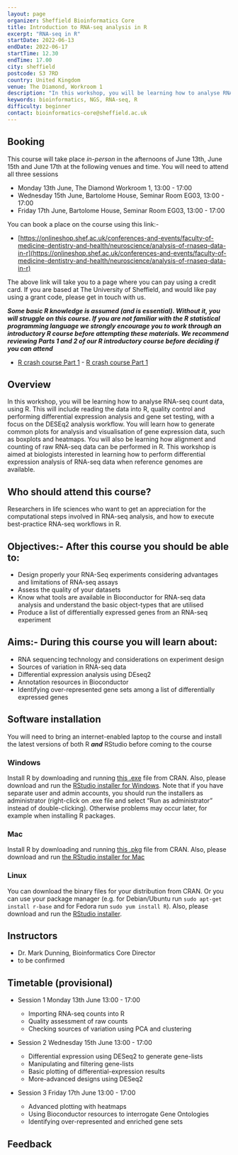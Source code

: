```yaml
---
layout: page
organizer: Sheffield Bioinformatics Core
title: Introduction to RNA-seq analysis in R
excerpt: "RNA-seq in R"
startDate: 2022-06-13
endDate: 2022-06-17
startTime: 12.30
endTime: 17.00
city: sheffield
postcode: S3 7RD
country: United Kingdom
venue: The Diamond, Workroom 1
description: "In this workshop, you will be learning how to analyse RNA-seq count data, using R. This will include reading the data into R, quality control and performing differential expression analysis and gene set testing, with a focus on the DESeq2 analysis workflow. You will learn how to generate common plots for analysis and visualisation of gene expression data, such as boxplots and heatmaps. This workshop is aimed at biologists interested in learning how to perform differential expression analysis of RNA-seq data when reference genomes are available.."
keywords: bioinformatics, NGS, RNA-seq, R
difficulty: beginner
contact: bioinformatics-core@sheffield.ac.uk
---
```


## Booking

This course will take place *in-person* in the afternoons of June 13th, June 15th and June 17th at the following venues and time. You will need to attend all three sessions

- Monday 13th June, The Diamond Workroom 1, 13:00 - 17:00
- Wednesday 15th June, Bartolome House, Seminar Room EG03, 13:00 - 17:00
- Friday 17th June, Bartolome House, Seminar Room EG03, 13:00 - 17:00

You can book a place on the course using this link:-

- [https://onlineshop.shef.ac.uk/conferences-and-events/faculty-of-medicine-dentistry-and-health/neuroscience/analysis-of-rnaseq-data-in-r](https://onlineshop.shef.ac.uk/conferences-and-events/faculty-of-medicine-dentistry-and-health/neuroscience/analysis-of-rnaseq-data-in-r)

The above link will take you to a page where you can pay using a credit card. If you are based at The University of Sheffield, and would like pay using a grant code, please get in touch with us.

***Some basic R knowledge is assumed (and is essential). Without it, you will struggle on this course. If you are not familiar with the R statistical programming language we strongly encourage you to work through an introductory R course before attempting these materials. We recommend reviewing Parts 1 and 2 of our R introductory course before deciding if you can attend***

- [R crash course Part 1](https://sbc.shef.ac.uk/r-online/part1.nb.html) - [R crash course Part 1](https://sbc.shef.ac.uk/r-online/part2.nb.html) 

## Overview

In this workshop, you will be learning how to analyse RNA-seq count data, using R. This will include reading the data into R, quality control and performing differential expression analysis and gene set testing, with a focus on the DESEq2 analysis workflow. You will learn how to generate common plots for analysis and visualisation of gene expression data, such as boxplots and heatmaps. You will also be learning how alignment and counting of raw RNA-seq data can be performed in R. This workshop is aimed at biologists interested in learning how to perform differential expression analysis of RNA-seq data when reference genomes are available.

## Who should attend this course?

Researchers in life sciences who want to get an appreciation for the computational steps involved in RNA-seq analysis, and how to execute best-practice RNA-seq workflows in R.

## Objectives:- After this course you should be able to:

- Design properly your RNA-Seq experiments considering advantages and limitations of RNA-seq assays
- Assess the quality of your datasets
- Know what tools are available in Bioconductor for RNA-seq data analysis and understand the basic object-types that are utilised
- Produce a list of differentially expressed genes from an RNA-seq experiment 

## Aims:- During this course you will learn about:

- RNA sequencing technology and considerations on experiment design
- Sources of variation in RNA-seq data
- Differential expression analysis using DEseq2
- Annotation resources in Bioconductor
- Identifying over-represented gene sets among a list of differentially expressed genes 
    
## Software installation
You will need to bring an internet-enabled laptop to the course and install the latest versions of both R ***and*** RStudio before coming to the course

### Windows

Install R by downloading and running [this .exe](http://cran.r-project.org/bin/windows/base/release.htm) file from CRAN. Also, please download and run the [RStudio installer for Windows](https://www.rstudio.com/products/rstudio/download/#download). Note that if you have separate user and admin accounts, you should run the installers as administrator (right-click on .exe file and select “Run as administrator” instead of double-clicking). Otherwise problems may occur later, for example when installing R packages.

### Mac

Install R by downloading and running [this .pkg](http://cran.r-project.org/bin/macosx/R-latest.pkg) file from CRAN. Also, please download and run [the RStudio installer for Mac](https://www.rstudio.com/products/rstudio/download/#download)

### Linux

You can download the binary files for your distribution from CRAN. Or you can use your package manager (e.g. for Debian/Ubuntu run `sudo apt-get install r-base` and for Fedora run `sudo yum install R`). Also, please download and run the [RStudio installer](https://www.rstudio.com/products/rstudio/download/#download).


## Instructors

- Dr. Mark Dunning, Bioinformatics Core Director
- to be confirmed



## Timetable (provisional)

- Session 1 Monday 13th June 13:00 - 17:00
  + Importing RNA-seq counts into R
  + Quality assessment of raw counts
  + Checking sources of variation using PCA and clustering
  
- Session 2 Wednesday 15th June 13:00 - 17:00
  + Differential expression using DESeq2 to generate gene-lists
  + Manipulating and filtering gene-lists
  + Basic plotting of differential-expression results
  + More-advanced designs using DESeq2
  
- Session 3 Friday 17th June 13:00 - 17:00
  + Advanced plotting with heatmaps
  + Using Bioconductor resources to interrogate Gene Ontologies
  + Identifying over-represented and enriched gene sets
  
## Feedback



